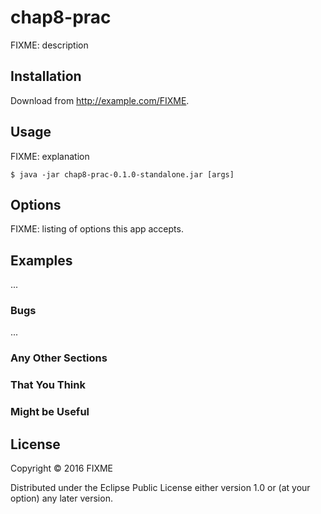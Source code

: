 # chap8-prac

FIXME: description

## Installation

Download from http://example.com/FIXME.

## Usage

FIXME: explanation

    $ java -jar chap8-prac-0.1.0-standalone.jar [args]

## Options

FIXME: listing of options this app accepts.

## Examples

...

### Bugs

...

### Any Other Sections
### That You Think
### Might be Useful

## License

Copyright © 2016 FIXME

Distributed under the Eclipse Public License either version 1.0 or (at
your option) any later version.
